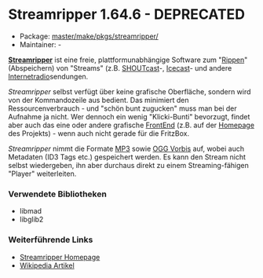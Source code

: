 # Streamripper 1.64.6 - DEPRECATED
 - Package: [master/make/pkgs/streamripper/](https://github.com/Freetz-NG/freetz-ng/tree/master/make/pkgs/streamripper/)
 - Maintainer: -

**[Streamripper](http://streamripper.sourceforge.net/)**
ist eine freie, plattformunabhängige Software zum
"[Rippen](http://de.wikipedia.org/wiki/Rippen)"
(Abspeichern) von "Streams" (z.B.
[SHOUTcast](http://de.wikipedia.org/wiki/SHOUTcast)-,
[Icecast](http://de.wikipedia.org/wiki/Icecast)-
und andere
[Internetradio](http://de.wikipedia.org/wiki/Internetradio)sendungen.

*Streamripper* selbst verfügt über keine grafische Oberfläche, sondern
wird von der Kommandozeile aus bedient. Das minimiert den
Ressourcenverbrauch - und "schön bunt zugucken" muss man bei der
Aufnahme ja nicht. Wer dennoch ein wenig "Klicki-Bunti" bevorzugt,
findet aber auch das eine oder andere grafische
[FrontEnd](http://de.wikipedia.org/wiki/Frontend_und_Backend)
(z.B. auf der
[Homepage](http://streamripper.sourceforge.net/)
des Projekts) - wenn auch nicht gerade für die FritzBox.

*Streamripper* nimmt die Formate
[MP3](http://de.wikipedia.org/wiki/MPEG-1_Audio_Layer_3)
sowie [OGG
Vorbis](http://de.wikipedia.org/wiki/Vorbis) auf, wobei auch
Metadaten (ID3 Tags etc.) gespeichert werden. Es kann den Stream nicht
selbst wiedergeben, ihn aber durchaus direkt zu einem Streaming-fähigen
"Player" weiterleiten.

### Verwendete Bibliotheken

-   libmad
-   libglib2

### Weiterführende Links

-   [Streamripper
    Homepage](http://streamripper.sourceforge.net/)
-   [Wikipedia
    Artikel](http://de.wikipedia.org/wiki/Streamripper)


